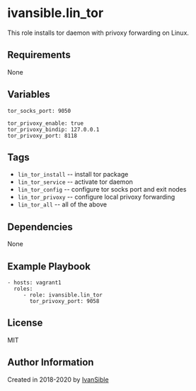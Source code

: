 # ivansible.lin_tor

This role installs tor daemon with privoxy forwarding on Linux.


## Requirements

None


## Variables

    tor_socks_port: 9050

    tor_privoxy_enable: true
    tor_privoxy_bindip: 127.0.0.1
    tor_privoxy_port: 8118


## Tags

- `lin_tor_install` -- install tor package
- `lin_tor_service` -- activate tor daemon
- `lin_tor_config`  -- configure tor socks port and exit nodes
- `lin_tor_privoxy` -- configure local privoxy forwarding
- `lin_tor_all` -- all of the above


## Dependencies

None


## Example Playbook

    - hosts: vagrant1
      roles:
         - role: ivansible.lin_tor
           tor_privoxy_port: 9058


## License

MIT

## Author Information

Created in 2018-2020 by [IvanSible](https://github.com/ivansible)
